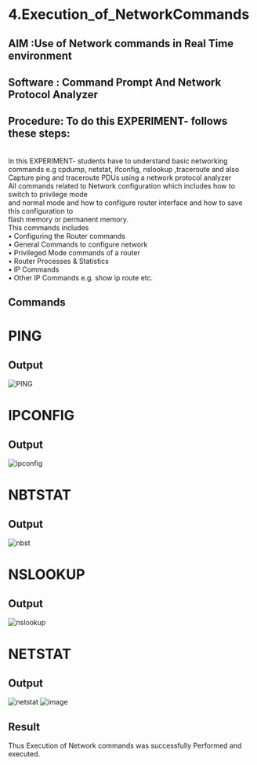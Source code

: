 # 4.Execution_of_NetworkCommands
## AIM :Use of Network commands in Real Time environment
## Software : Command Prompt And Network Protocol Analyzer
## Procedure: To do this EXPERIMENT- follows these steps:
<BR>
In this EXPERIMENT- students have to understand basic networking commands e.g cpdump, netstat, ifconfig, nslookup ,traceroute and also Capture ping and traceroute PDUs using a network protocol analyzer 
<BR>
All commands related to Network configuration which includes how to switch to privilege mode
<BR>
and normal mode and how to configure router interface and how to save this configuration to
<BR>
flash memory or permanent memory.
<BR>
This commands includes
<BR>
• Configuring the Router commands
<BR>
• General Commands to configure network
<BR>
• Privileged Mode commands of a router 
<BR>
• Router Processes & Statistics
<BR>
• IP Commands
<BR>
• Other IP Commands e.g. show ip route etc.
<BR>

## Commands

# PING
## Output
![PING](https://github.com/user-attachments/assets/b548d336-aff7-42dc-a63d-ff8c2ecaab12)

# IPCONFIG
## Output
![ipconfig](https://github.com/user-attachments/assets/8fe8da33-30db-49f6-9a22-bf975ddb5c92)

# NBTSTAT
## Output
![nbst](https://github.com/user-attachments/assets/1a786212-c497-4b5a-9876-2bef2813fe80)

# NSLOOKUP
## Output
![nslookup](https://github.com/user-attachments/assets/79bf5b2f-ab8b-4467-af41-c73935f93aa2)

# NETSTAT
## Output
![netstat](https://github.com/user-attachments/assets/02fc8f2b-9462-40d1-9335-1f49508f3bc2)
![image](https://github.com/user-attachments/assets/3bf14e06-9acc-4a3a-ae6b-e95e87914a0a)


## Result
Thus Execution of Network commands was successfully Performed and executed.

